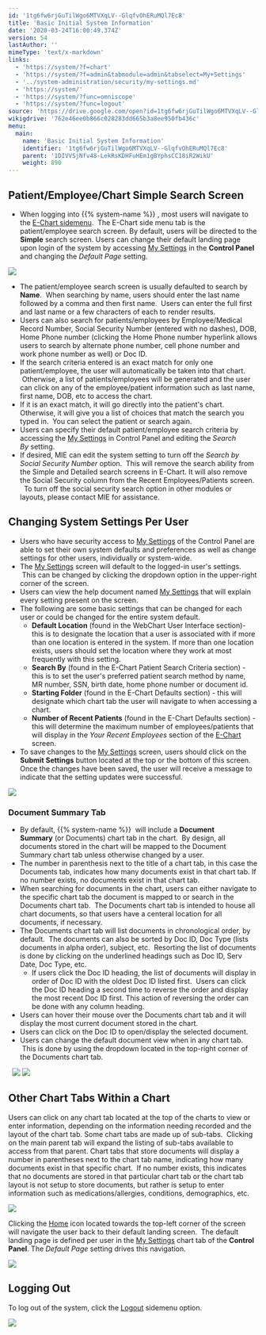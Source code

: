```yaml
---
id: '1tg6fw6rjGuTilWgo6MTVXqLV--GlqfvOhERuMQl7Ec8'
title: 'Basic Initial System Information'
date: '2020-03-24T16:00:49.374Z'
version: 54
lastAuthor: ''
mimeType: 'text/x-markdown'
links:
  - 'https://system/?f=chart'
  - 'https://system/?f=admin&tabmodule=admin&tabselect=My+Settings'
  - '../system-administration/security/my-settings.md'
  - 'https://system/'
  - 'https://system/?func=omniscope'
  - 'https://system/?func=logout'
source: 'https://drive.google.com/open?id=1tg6fw6rjGuTilWgo6MTVXqLV--GlqfvOhERuMQl7Ec8'
wikigdrive: '762e46ee0b866c028283dd665b3a8ee950fb436c'
menu:
  main:
    name: 'Basic Initial System Information'
    identifier: '1tg6fw6rjGuTilWgo6MTVXqLV--GlqfvOhERuMQl7Ec8'
    parent: '1DIVVSjNfv48-LekRsKDHFuHEm1gBYphsCC18iR2WikU'
    weight: 890
---
```

## **Patient/Employee/Chart Simple Search Screen**

* When logging into {{% system-name %}} , most users will navigate to the [E-Chart sidemenu](https://system/?f=chart).  The E-Chart side menu tab is the patient/employee search screen. By default, users will be directed to the <strong>Simple</strong> search screen. Users can change their default landing page upon login of the system by accessing [My Settings](https://system/?f=admin&tabmodule=admin&tabselect=My+Settings) in the <strong>Control Panel</strong> and changing the <em>Default Page</em> setting.

![](../basic-initial-system-information.assets/100002010000064000000229AE087A27B5F104E2.png)

* The patient/employee search screen is usually defaulted to search by <strong>Name</strong>.  When searching by name, users should enter the last name followed by a comma and then first name.  Users can enter the full first and last name or a few characters of each to render results.
* Users can also search for patients/employees by Employee/Medical Record Number, Social Security Number (entered with no dashes), DOB, Home Phone number (clicking the Home Phone number hyperlink allows users to search by alternate phone number, cell phone number and work phone number as well) or Doc ID.
* If the search criteria entered is an exact match for only one patient/employee, the user will automatically be taken into that chart.  Otherwise, a list of patients/employees will be generated and the user can click on any of the employee/patient information such as last name, first name, DOB, etc to access the chart.
* If it is an exact match, it will go directly into the patient's chart. Otherwise, it will give you a list of choices that match the search you typed in.  You can select the patient or search again.
* Users can specify their default patient/employee search criteria by accessing the [My Settings](https://system/?f=admin&tabmodule=admin&tabselect=My+Settings) in Control Panel and editing the <em>Search By</em> setting.
* If desired, MIE can edit the system setting to turn off the <em>Search by Social Security Number</em> option.  This will remove the search ability from the Simple and Detailed search screens in E-Chart. It will also remove the Social Security column from the Recent Employees/Patients screen.   To turn off the social security search option in other modules or layouts, please contact MIE for assistance.

## **Changing System Settings Per User**

* Users who have security access to [My Settings](https://system/?f=admin&tabmodule=admin&tabselect=My+Settings) of the Control Panel are able to set their own system defaults and preferences as well as change settings for other users, individually or system-wide.  
* The [My Settings](https://system/?f=admin&tabmodule=admin&tabselect=My+Settings) screen will default to the logged-in user's settings.  This can be changed by clicking the dropdown option in the upper-right corner of the screen.
* Users can view the help document named [My Settings](../system-administration/security/my-settings.md) that will explain every setting present on the screen.
* The following are some basic settings that can be changed for each user or could be changed for the entire system default.
    * <strong>Default Location</strong> (found in the WebChart User Interface section)- this is to designate the location that a user is associated with if more than one location is entered in the system. If more than one location exists, users should set the location where they work at most frequently with this setting.
    * <strong>Search By</strong> (found in the E-Chart Patient Search Criteria section) - this is to set the user's preferred patient search method by name, MR number, SSN, birth date, home phone number or document id.  
    * <strong>Starting Folder</strong> (found in the E-Chart Defaults section) - this will designate which chart tab the user will navigate to when accessing a chart.  
    * <strong>Number of Recent Patients</strong> (found in the E-Chart Defaults section) - this will determine the maximum number of employees/patients that will display in the <em>Your Recent Employees</em> section of the [E-Chart](https://system/?f=chart) screen.
* To save changes to the [My Settings](https://system/) screen, users should click on the <strong>Submit Settings</strong> button located at the top or the bottom of this screen. Once the changes have been saved, the user will receive a message to indicate that the setting updates were successful.

![](../basic-initial-system-information.assets/100002010000064000000214D29DBCBAD2A71DE6.png)


### **Document Summary Tab**

* By default, {{% system-name %}}  will include a <strong>Document Summary</strong> (or Documents) chart tab in the chart.  By design, all documents stored in the chart will be mapped to the Document Summary chart tab unless otherwise changed by a user.
* The number in parenthesis next to the title of a chart tab, in this case the Documents tab, indicates how many documents exist in that chart tab. If no number exists, no documents exist in that chart tab.
* When searching for documents in the chart, users can either navigate to the specific chart tab the document is mapped to or search in the Documents chart tab.  The Documents chart tab is intended to house all chart documents, so that users have a centeral location for all documents, if necessary.
* The Documents chart tab will list documents in chronological order, by default.  The documents can also be sorted by Doc ID, Doc Type (lists documents in alpha order), subject, etc.  Resorting the list of documents is done by clicking on the underlined headings such as Doc ID, Serv Date, Doc Type, etc.  
    * If users click the Doc ID heading, the list of documents will display in order of Doc ID with the oldest Doc ID listed first.  Users can click the Doc ID heading a second time to reverse the order and display the most recent Doc ID first. This action of reversing the order can be done with any column heading.
* Users can hover their mouse over the Documents chart tab and it will display the most current document stored in the chart.
* Users can click on the Doc ID to open/display the selected document.
* Users can change the default document view when in any chart tab.  This is done by using the dropdown located in the top-right corner of the Documents chart tab.


  ![](../basic-initial-system-information.assets/1000020100000640000001C16DDAD83923BE8CF9.png)
![](../basic-initial-system-information.assets/10000201000006400000028B7717D74B8B84F757.png)



## **Other Chart Tabs Within a Chart**

Users can click on any chart tab located at the top of the charts to view or enter information, depending on the information needing recorded and the layout of the chart tab. Some chart tabs are made up of sub-tabs.  Clicking on the main parent tab will expand the listing of sub-tabs available to access from that parent. Chart tabs that store documents will display a number in parentheses next to the chart tab name, indicating how many documents exist in that specific chart.  If no number exists, this indicates that no documents are stored in that particular chart tab or the chart tab layout is not setup to store documents, but rather is setup to enter information such as medications/allergies, conditions, demographics, etc.


![](../basic-initial-system-information.assets/1000020100000640000001C16DDAD83923BE8CF9.png)


Clicking the [Home](https://system/?func=omniscope) icon located towards the top-left corner of the screen will navigate the user back to their default landing screen.  The default landing page is defined per user in the [My Settings](https://system/) chart tab of the **Control Panel**. The *Default Page* setting drives this navigation.

![](../basic-initial-system-information.assets/1000020100000318000000E472C97DF287166AC7.png)


## **Logging Out**

To log out of the system, click the [Logout](https://system/?func=logout) sidemenu option.


![](../basic-initial-system-information.assets/100002010000040700000288654C13080CEB85FD.png)

